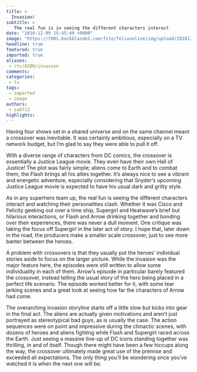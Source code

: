 ```yaml
---
title: >
  Invasion!
subtitle: >
   The real fun is in seeing the different characters interact
date: "2016-12-09 15:45:49 +0000"
image: "https://f001.backblazeb2.com/file/felixonline/img/upload/201612091545-felix-legends-of-tomorrow-invasion-crossover-dc-tv-justice-league-asse-213819-1280x0.jpg"
headline: true
featured: true
imported: true
aliases:
 - /tv/6580/invasion
comments:
categories:
 - tv
tags:
 - imported
 - image
authors:
 - sa8713
highlights:
---
```


Having four shows set in a shared universe and on the same channel meant a crossover was inevitable. It was certainly ambitious, especially on a TV network budget, but I’m glad to say they were able to pull it off.

With a diverse range of characters from DC comics, the crossover is essentially a Justice League movie. They even have their own Hall of Justice! The plot was fairly simple; aliens come to Earth and to combat them, the Flash brings all his allies together. It’s always nice to see a vibrant and energetic adventure, especially considering that Snyder’s upcoming Justice League movie is expected to have his usual dark and gritty style.

As in any superhero team up, the real fun is seeing the different characters interact and watching their personalities clash. Whether it was Cisco and Felicity geeking out over a time ship, Supergirl and Heatwave’s brief but hilarious interactions, or Flash and Arrow drinking together and bonding over their experiences, there was never a dull moment. One critique was taking the focus off Supergirl in the later act of story. I hope that, later down in the road, the producers make a smaller scale crossover, just to see more banter between the heroes.

A problem with crossovers is that they usually put the heroes’ individual stories aside to focus on the larger picture. While the invasion was the major feature here, the episodes were still written to allow some individuality in each of them. Arrow’s episode in particular barely featured the crossover, instead telling the usual story of the hero being placed in a perfect life scenario. The episode worked better for it, with some tear jerking scenes and a great look at seeing how far the characters of Arrow had come.

The overarching invasion storyline starts off a little slow but kicks into gear in the final act. The aliens are actually given motivations and aren’t just portrayed as stereotypical bad guys, as is usually the case. The action sequences were on point and impressive during the climactic scenes, with dozens of heroes and aliens fighting while Flash and Supergirl raced across the Earth. Just seeing a massive line-up of DC icons standing together was thrilling, in and of itself.
Though there might have been a few hiccups along the way, the crossover ultimately made great use of the premise and exceeded all expectations. The only thing you’ll be wondering once you’ve watched it is when the next one will be.
